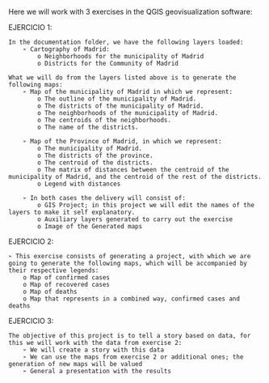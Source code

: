 Here we will work with 3 exercises in the QGIS geovisualization software:

EJERCICIO 1:

    In the documentation folder, we have the following layers loaded:
        ➢ Cartography of Madrid:
            o Neighborhoods for the municipality of Madrid
            o Districts for the Community of Madrid

    What we will do from the layers listed above is to generate the following maps:
        ➢ Map of the municipality of Madrid in which we represent:
            o The outline of the municipality of Madrid.
            o The districts of the municipality of Madrid.
            o The neighborhoods of the municipality of Madrid.
            o The centroids of the neighborhoods.
            o The name of the districts.

        ➢ Map of the Province of Madrid, in which we represent:
            o The municipality of Madrid.
            o The districts of the province.
            o The centroid of the districts.
            o The matrix of distances between the centroid of the municipality of Madrid, and the centroid of the rest of the districts.
            o Legend with distances

        ➢ In both cases the delivery will consist of:
            o GIS Project; in this project we will edit the names of the layers to make it self explanatory.
            o Auxiliary layers generated to carry out the exercise
            o Image of the Generated maps


EJERCICIO 2:

    ➢ This exercise consists of generating a project, with which we are going to generate the following maps, which will be accompanied by their respective legends:
        o Map of confirmed cases
        o Map of recovered cases
        o Map of deaths
        o Map that represents in a combined way, confirmed cases and deaths


EJERCICIO 3:

    The objective of this project is to tell a story based on data, for this we will work with the data from exercise 2:
        ➢ We will create a story with this data
        ➢ We can use the maps from exercise 2 or additional ones; the generation of new maps will be valued
        ➢ General a presentation with the results